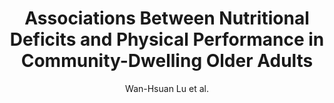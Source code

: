 ---
cat: gaia
subcat: architecture
bestof: false
author: Wan-Hsuan Lu et al.
title: Associations Between Nutritional Deficits and Physical Performance in Community-Dwelling Older Adults
journal: Frontiers in Nutrition
year: 2021
type: article
url: https -//www.frontiersin.org/articles/10.3389/fnut.2021.771470
doi: 10.3389/fnut.2021.771470
---